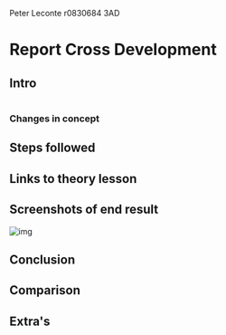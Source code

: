 Peter Leconte r0830684 3AD

# Report Cross Development

## Intro

```
```


### Changes in concept

## Steps followed

## Links to theory lesson

## Screenshots of end result

![img](img/.png)  

## Conclusion

## Comparison

## Extra's


